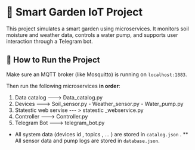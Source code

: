 # 🌱 Smart Garden IoT Project

This project simulates a smart garden using microservices. It monitors soil moisture and weather data, controls a water pump, and supports user interaction through a Telegram bot.


## 🚀 How to Run the Project

Make sure an MQTT broker (like Mosquitto) is running on `localhost:1883`.

Then run the following microservices **in order**:

1. Data catalog --->  Data_catalog.py
2. Devices --->  Soil_sensor.py  -   Weather_sensor.py  -  Water_pump.py
3. Statestic web servise --- > statestic _webservice.py
4. Controller ---> Controller.py
5. Telegram Bot --->  telegram_bot.py


* All system data (devices id , topics , ... ) are stored in `catalog.json` .
** All sensor data and pump logs are stored in `database.json`.
